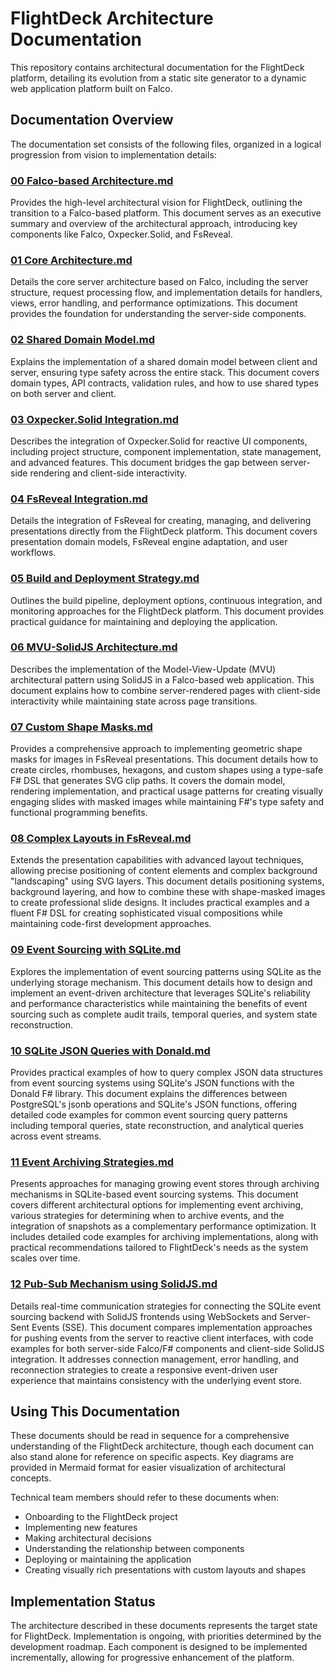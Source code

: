 # FlightDeck Architecture Documentation

This repository contains architectural documentation for the FlightDeck platform, detailing its evolution from a static site generator to a dynamic web application platform built on Falco.

## Documentation Overview

The documentation set consists of the following files, organized in a logical progression from vision to implementation details:

### [00 Falco-based Architecture.md](./00%20Falco-based%20Architecture.md)
Provides the high-level architectural vision for FlightDeck, outlining the transition to a Falco-based platform. This document serves as an executive summary and overview of the architectural approach, introducing key components like Falco, Oxpecker.Solid, and FsReveal.

### [01 Core Architecture.md](./01%20Core%20Architecture.md)
Details the core server architecture based on Falco, including the server structure, request processing flow, and implementation details for handlers, views, error handling, and performance optimizations. This document provides the foundation for understanding the server-side components.

### [02 Shared Domain Model.md](./02%20Shared%20Domain%20Model.md)
Explains the implementation of a shared domain model between client and server, ensuring type safety across the entire stack. This document covers domain types, API contracts, validation rules, and how to use shared types on both server and client.

### [03 Oxpecker.Solid Integration.md](./03%20Oxpecker.Solid%20Integration.md)
Describes the integration of Oxpecker.Solid for reactive UI components, including project structure, component implementation, state management, and advanced features. This document bridges the gap between server-side rendering and client-side interactivity.

### [04 FsReveal Integration.md](./04%20FsReveal%20Integration.md)
Details the integration of FsReveal for creating, managing, and delivering presentations directly from the FlightDeck platform. This document covers presentation domain models, FsReveal engine adaptation, and user workflows.

### [05 Build and Deployment Strategy.md](./05%20Build%20and%20Deployment%20Strategy.md)
Outlines the build pipeline, deployment options, continuous integration, and monitoring approaches for the FlightDeck platform. This document provides practical guidance for maintaining and deploying the application.

### [06 MVU-SolidJS Architecture.md](./06%20MVU-SolidJS%20Architecture.md)
Describes the implementation of the Model-View-Update (MVU) architectural pattern using SolidJS in a Falco-based web application. This document explains how to combine server-rendered pages with client-side interactivity while maintaining state across page transitions.

### [07 Custom Shape Masks.md](./07%20Custom%20Shape%20Masks.md)
Provides a comprehensive approach to implementing geometric shape masks for images in FsReveal presentations. This document details how to create circles, rhombuses, hexagons, and custom shapes using a type-safe F# DSL that generates SVG clip paths. It covers the domain model, rendering implementation, and practical usage patterns for creating visually engaging slides with masked images while maintaining F#'s type safety and functional programming benefits.

### [08 Complex Layouts in FsReveal.md](./08%20Complex%20Layouts%20in%20FsReveal.md)
Extends the presentation capabilities with advanced layout techniques, allowing precise positioning of content elements and complex background "landscaping" using SVG layers. This document details positioning systems, background layering, and how to combine these with shape-masked images to create professional slide designs. It includes practical examples and a fluent F# DSL for creating sophisticated visual compositions while maintaining code-first development approaches.

### [09 Event Sourcing with SQLite.md](./09%20Event%20Sourcing%20with%20SQLite.md)
Explores the implementation of event sourcing patterns using SQLite as the underlying storage mechanism. This document details how to design and implement an event-driven architecture that leverages SQLite's reliability and performance characteristics while maintaining the benefits of event sourcing such as complete audit trails, temporal queries, and system state reconstruction.

### [10 SQLite JSON Queries with Donald.md](./10%20SQLite%20JSON%20Queries%20with%20Donald.md)
Provides practical examples of how to query complex JSON data structures from event sourcing systems using SQLite's JSON functions with the Donald F# library. This document explains the differences between PostgreSQL's jsonb operations and SQLite's JSON functions, offering detailed code examples for common event sourcing query patterns including temporal queries, state reconstruction, and analytical queries across event streams.

### [11 Event Archiving Strategies.md](./11%20Event%20Archiving%20Strategies.md)
Presents approaches for managing growing event stores through archiving mechanisms in SQLite-based event sourcing systems. This document covers different architectural options for implementing event archiving, various strategies for determining when to archive events, and the integration of snapshots as a complementary performance optimization. It includes detailed code examples for archiving implementations, along with practical recommendations tailored to FlightDeck's needs as the system scales over time.

### [12 Pub-Sub Mechanism using SolidJS.md](./12%20Pub-Sub%20Mechanism%20using%20SolidJS.md)
Details real-time communication strategies for connecting the SQLite event sourcing backend with SolidJS frontends using WebSockets and Server-Sent Events (SSE). This document compares implementation approaches for pushing events from the server to reactive client interfaces, with code examples for both server-side Falco/F# components and client-side SolidJS integration. It addresses connection management, error handling, and reconnection strategies to create a responsive event-driven user experience that maintains consistency with the underlying event store.

## Using This Documentation

These documents should be read in sequence for a comprehensive understanding of the FlightDeck architecture, though each document can also stand alone for reference on specific aspects. Key diagrams are provided in Mermaid format for easier visualization of architectural concepts.

Technical team members should refer to these documents when:
- Onboarding to the FlightDeck project
- Implementing new features
- Making architectural decisions
- Understanding the relationship between components
- Deploying or maintaining the application
- Creating visually rich presentations with custom layouts and shapes

## Implementation Status

The architecture described in these documents represents the target state for FlightDeck. Implementation is ongoing, with priorities determined by the development roadmap. Each component is designed to be implemented incrementally, allowing for progressive enhancement of the platform.